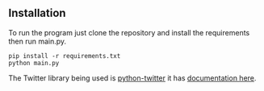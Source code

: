 ## Installation
To run the program just clone the repository and install the requirements then run main.py.
```
pip install -r requirements.txt
python main.py
 ```
 
The Twitter library being used is [python-twitter](https://pypi.org/project/python-twitter/) it has [documentation here](https://python-twitter.readthedocs.io/en/latest/).
